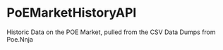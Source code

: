 # PoEMarketHistoryAPI
Historic Data on the POE Market, pulled from the CSV Data Dumps from Poe.Nnja
